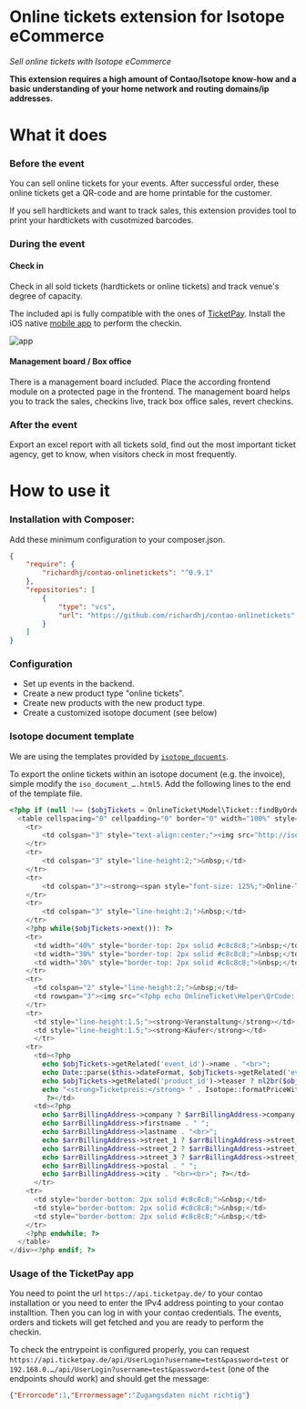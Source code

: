 Online tickets extension for Isotope eCommerce
==============================================
*Sell online tickets with Isotope eCommerce*

**This extension requires a high amount of Contao/Isotope know-how and a basic understanding of your home network and routing domains/ip addresses.**

What it does
============

### Before the event

You can sell online tickets for your events. After successful order, these online tickets get a QR-code and are home printable for the customer.

If you sell hardtickets and want to track sales, this extension provides tool to print your hardtickets with cusotmized barcodes.


### During the event

#### Check in

Check in all sold tickets (hardtickets or online tickets) and track venue's degree of capacity.

The included api is fully compatible with the ones of [TicketPay](http://ticketpay.de/). Install the iOS native [mobile app](http://ticketpay.de/app-demo/) to perform the checkin.

![app](http://ticketpay.de/wp-content/uploads/2013/09/app1.png)

#### Management board / Box office

There is a management board included. Place the according frontend module on a protected page in the frontend.
The management board helps you to track the sales, checkins live, track box office sales, revert checkins.

### After the event

Export an excel report with all tickets sold, find out the most important ticket agency, get to know, when visitors check in most frequently.

How to use it
=============

### Installation with Composer:

Add these minimum configuration to your composer.json.

```json
{
    "require": {
        "richardhj/contao-onlinetickets": "^0.9.1"
    },
    "repositories": [
        {
            "type": "vcs",
            "url": "https://github.com/richardhj/contao-onlinetickets"
        }
    ]
}
```

### Configuration

* Set up events in the backend.
* Create a new product type "online tickets".
* Create new products with the new product type.
* Create a customized isotope document (see below)

### Isotope document template

We are using the templates provided by [`isotope_docuemts`](https://github.com/katgirl/isotope_documents).

To export the online tickets within an isotope document (e.g. the invoice), simple modify the `iso_document_….html5`. Add the following lines to the end of the template file.

```php
<?php if (null !== ($objTickets = OnlineTicket\Model\Ticket::findByOrder($this->collection->id))): ?><div style="font-size: 72.5%; font-family: Helvetica, sans-serif; float:left; page-break-before:always;">
  <table cellspacing="0" cellpadding="0" border="0" width="100%" style="margin-left:100px;" >
  	<tr>
  		<td colspan="3" style="text-align:center;"><img src="http://isotopeecommerce.org/files/layout/logo.png" alt="Isotope eCommerce" height="100"></td>
	</tr>
	<tr>
		<td colspan="3" style="line-height:2;">&nbsp;</td>
	</tr>
	<tr>
		<td colspan="3"><strong><span style="font-size: 125%;">Online-Tickets</span><br>zur Bestellung <?php echo $this->collection->document_number; ?></strong></td>
	</tr>
	<tr>
		<td colspan="3" style="line-height:2;">&nbsp;</td>
	</tr>
  	<?php while($objTickets->next()): ?>
  	<tr>
      <td width="40%" style="border-top: 2px solid #c8c8c8;">&nbsp;</td>
      <td width="30%" style="border-top: 2px solid #c8c8c8;">&nbsp;</td>
      <td width="30%" style="border-top: 2px solid #c8c8c8;">&nbsp;</td>
  	</tr>
  	<tr>
      <td colspan="2" style="line-height:2;">&nbsp;</td>
      <td rowspan="3"><img src="<?php echo OnlineTicket\Helper\QrCode::getLocalPath($objTickets->hash); ?>" alt="Ticket Code"></td>
  	</tr>
  	<tr>
  	  <td style="line-height:1.5;"><strong>Veranstaltung</strong></td>
  	  <td style="line-height:1.5;"><strong>Käufer</strong></td>
  	  </tr>
    <tr>
  	  <td><?php
  	  	echo $objTickets->getRelated('event_id')->name . "<br>";
  		echo Date::parse($this->dateFormat, $objTickets->getRelated('event_id')->date) . "<br><br>";
  		echo $objTickets->getRelated('product_id')->teaser ? nl2br($objTickets->getRelated('product_id')->teaser) . "<br><br>" : "";
  		echo "<strong>Ticketpreis:</strong> " . Isotope::formatPriceWithCurrency($objTickets->getRelated('item_id')->price) . "<br>";
  		 ?></td>
  	  <td><?php
  	    echo $arrBillingAddress->company ? $arrBillingAddress->company . "<br>" : "";
        echo $arrBillingAddress->firstname . " "; 
        echo $arrBillingAddress->lastname . "<br>";
        echo $arrBillingAddress->street_1 ? $arrBillingAddress->street_1 . "<br>" : "";
        echo $arrBillingAddress->street_2 ? $arrBillingAddress->street_2 . "<br>" : "";
        echo $arrBillingAddress->street_3 ? $arrBillingAddress->street_3 . "<br>" : "";
        echo $arrBillingAddress->postal . " ";
        echo $arrBillingAddress->city . "<br><br>"; ?></td>
  	  </tr>
    <tr>
      <td style="border-bottom: 2px solid #c8c8c8;">&nbsp;</td>
      <td style="border-bottom: 2px solid #c8c8c8;">&nbsp;</td>
      <td style="border-bottom: 2px solid #c8c8c8;">&nbsp;</td>
  	</tr>
    <?php endwhile; ?>
  </table>
</div><?php endif; ?>

```

### Usage of the TicketPay app

You need to point the url `https://api.ticketpay.de/` to your contao installation or you need to enter the IPv4 address pointing to your contao installtion.
Then you can log in with your contao credentials. The events, orders and tickets will get fetched and you are ready to perform the checkin.

To check the entrypoint is configured properly, you can request `https://api.ticketpay.de/api/UserLogin?username=test&password=test` or `192.168.0.…/api/UserLogin?username=test&password=test` (one of the endpoints should work) and should get the message:
```json
{"Errorcode":1,"Errormessage":"Zugangsdaten nicht richtig"}
```